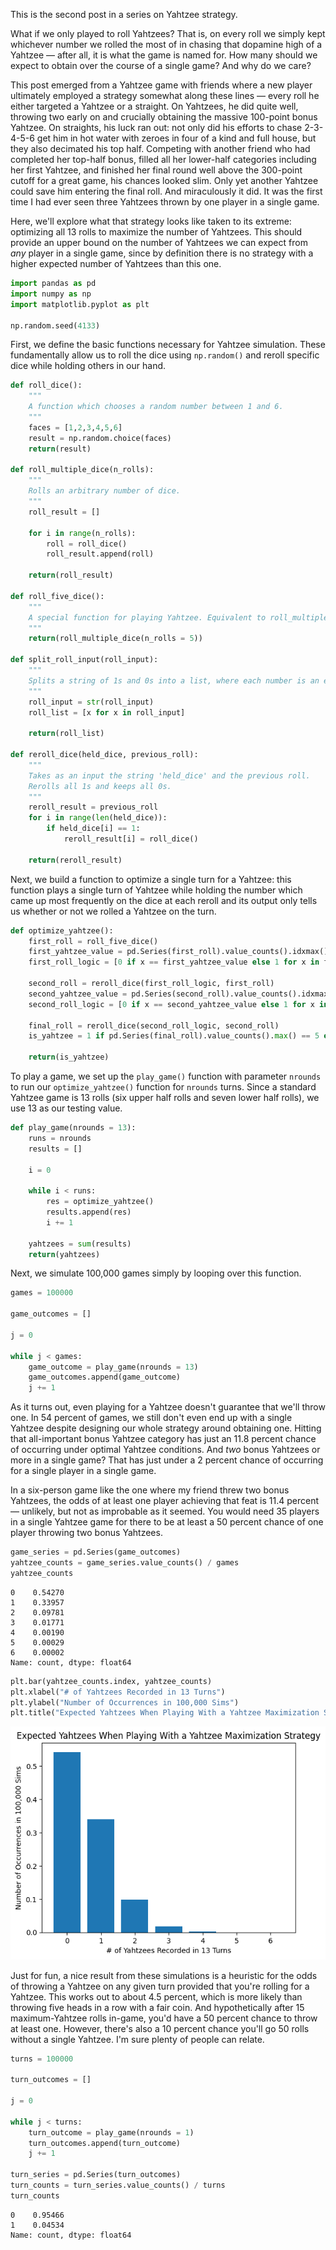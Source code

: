 This is the second post in a series on Yahtzee strategy. 

What if we only played to roll Yahtzees? That is, on every roll we simply kept whichever number we rolled the most of in chasing that dopamine high of a Yahtzee — after all, it is what the game is named for. How many should we expect to obtain over the course of a single game? And why do we care?

This post emerged from a Yahtzee game with friends where a new player ultimately employed a strategy somewhat along these lines — every roll he either targeted a Yahtzee or a straight. On Yahtzees, he did quite well, throwing two early on and crucially obtaining the massive 100-point bonus Yahtzee. On straights, his luck ran out: not only did his efforts to chase 2-3-4-5-6 get him in hot water with zeroes in four of a kind and full house, but they also decimated his top half. Competing with another friend who had completed her top-half bonus, filled all her lower-half categories including her first Yahtzee, and finished her final round well above the 300-point cutoff for a great game, his chances looked slim. Only yet another Yahtzee could save him entering the final roll. And miraculously it did. It was the first time I had ever seen three Yahtzees thrown by one player in a single game. 

Here, we'll explore what that strategy looks like taken to its extreme: optimizing all 13 rolls to maximize the number of Yahtzees. This should provide an upper bound on the number of Yahtzees we can expect from *any* player in a single game, since by definition there is no strategy with a higher expected number of Yahtzees than this one. 


```python
import pandas as pd
import numpy as np
import matplotlib.pyplot as plt

np.random.seed(4133)
```

First, we define the basic functions necessary for Yahtzee simulation. These fundamentally allow us to roll the dice using `np.random()` and reroll specific dice while holding others in our hand.


```python
def roll_dice():
    """
    A function which chooses a random number between 1 and 6.
    """
    faces = [1,2,3,4,5,6]
    result = np.random.choice(faces)
    return(result)

def roll_multiple_dice(n_rolls):
    """
    Rolls an arbitrary number of dice.
    """
    roll_result = []

    for i in range(n_rolls):
        roll = roll_dice()
        roll_result.append(roll)

    return(roll_result)
    
def roll_five_dice():
    """
    A special function for playing Yahtzee. Equivalent to roll_multiple_dice(5).
    """
    return(roll_multiple_dice(n_rolls = 5))

def split_roll_input(roll_input):
    """
    Splits a string of 1s and 0s into a list, where each number is an element.
    """
    roll_input = str(roll_input)
    roll_list = [x for x in roll_input]

    return(roll_list)

def reroll_dice(held_dice, previous_roll):
    """
    Takes as an input the string 'held_dice' and the previous roll. 
    Rerolls all 1s and keeps all 0s.
    """
    reroll_result = previous_roll
    for i in range(len(held_dice)):
        if held_dice[i] == 1:
            reroll_result[i] = roll_dice()

    return(reroll_result)
```

Next, we build a function to optimize a single turn for a Yahtzee: this function plays a single turn of Yahtzee while holding the number which came up most frequently on the dice at each reroll and its output only tells us whether or not we rolled a Yahtzee on the turn.


```python
def optimize_yahtzee():
    first_roll = roll_five_dice()
    first_yahtzee_value = pd.Series(first_roll).value_counts().idxmax()
    first_roll_logic = [0 if x == first_yahtzee_value else 1 for x in first_roll]

    second_roll = reroll_dice(first_roll_logic, first_roll)
    second_yahtzee_value = pd.Series(second_roll).value_counts().idxmax()
    second_roll_logic = [0 if x == second_yahtzee_value else 1 for x in second_roll]

    final_roll = reroll_dice(second_roll_logic, second_roll)
    is_yahtzee = 1 if pd.Series(final_roll).value_counts().max() == 5 else 0

    return(is_yahtzee)

```

To play a game, we set up the `play_game()` function with parameter `nrounds` to run our `optimize_yahtzee()` function for `nrounds` turns. Since a standard Yahtzee game is 13 rolls (six upper half rolls and seven lower half rolls), we use 13 as our testing value.


```python
def play_game(nrounds = 13):
    runs = nrounds
    results = []

    i = 0

    while i < runs:
        res = optimize_yahtzee()
        results.append(res)
        i += 1

    yahtzees = sum(results)
    return(yahtzees)

```

Next, we simulate 100,000 games simply by looping over this function. 


```python
games = 100000

game_outcomes = []

j = 0

while j < games:
    game_outcome = play_game(nrounds = 13)
    game_outcomes.append(game_outcome)
    j += 1
```

As it turns out, even playing for a Yahtzee doesn't guarantee that we'll throw one. In 54 percent of games, we still don't even end up with a single Yahtzee despite designing our whole strategy around obtaining one. Hitting that all-important bonus Yahtzee category has just an 11.8 percent chance of occurring under optimal Yahtzee conditions. And *two* bonus Yahtzees or more in a single game? That has just under a 2 percent chance of occurring for a single player in a single game. 

In a six-person game like the one where my friend threw two bonus Yahtzees, the odds of at least one player achieving that feat is 11.4 percent — unlikely, but not as improbable as it seemed. You would need 35 players in a single Yahtzee game for there to be at least a 50 percent chance of one player throwing two bonus Yahtzees. 


```python
game_series = pd.Series(game_outcomes)
yahtzee_counts = game_series.value_counts() / games
yahtzee_counts
```




    0    0.54270
    1    0.33957
    2    0.09781
    3    0.01771
    4    0.00190
    5    0.00029
    6    0.00002
    Name: count, dtype: float64




```python
plt.bar(yahtzee_counts.index, yahtzee_counts)
plt.xlabel("# of Yahtzees Recorded in 13 Turns")
plt.ylabel("Number of Occurrences in 100,000 Sims")
plt.title("Expected Yahtzees When Playing With a Yahtzee Maximization Strategy")
```
    
![image-embed-histogram](/assets/img/yahtzee_maximization_12_1.png)
    

Just for fun, a nice result from these simulations is a heuristic for the odds of throwing a Yahtzee on any given turn provided that you're rolling for a Yahtzee. This works out to about 4.5 percent, which is more likely than throwing five heads in a row with a fair coin. And hypothetically after 15 maximum-Yahtzee rolls in-game, you'd have a 50 percent chance to throw at least one. However, there's also a 10 percent chance you'll go 50 rolls without a single Yahtzee. I'm sure plenty of people can relate. 


```python
turns = 100000

turn_outcomes = []

j = 0

while j < turns:
    turn_outcome = play_game(nrounds = 1)
    turn_outcomes.append(turn_outcome)
    j += 1

turn_series = pd.Series(turn_outcomes)
turn_counts = turn_series.value_counts() / turns
turn_counts
```




    0    0.95466
    1    0.04534
    Name: count, dtype: float64


